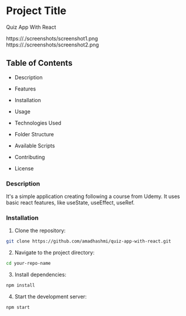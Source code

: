 # Project Title

Quiz App With React

https://./screenshots/screenshot1.png
https://./screenshots/screenshot2.png

## Table of Contents

- Description

- Features

- Installation

- Usage

- Technologies Used

- Folder Structure

- Available Scripts

- Contributing

- License

### Description

It's a simple application creating following a course from Udemy. It uses basic react features, like useState, useEffect, useRef.

### Installation

1. Clone the repository:

```bash
git clone https://github.com/amadhashmi/quiz-app-with-react.git
```

2. Navigate to the project directory:

```bash
cd your-repo-name
```

3. Install dependencies:

```bash
npm install
```

4. Start the development server:

```bash
npm start
```
